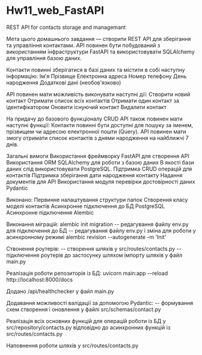 # Hw11_web_FastAPI
REST API for contacts storage and managemant

Мета цього домашнього завдання — створити REST API для зберігання та управління контактами. API повинен бути побудований з використанням інфраструктури FastAPI та використовувати SQLAlchemy для управління базою даних.

Контакти повинні зберігатися в базі даних та містити в собі наступну інформацію:
    Ім'я
    Прізвище
    Електронна адреса
    Номер телефону
    День народження
    Додаткові дані (необов'язково)

API повинен мати можливість виконувати наступні дії:
    Створити новий контакт
    Отримати список всіх контактів
    Отримати один контакт за ідентифікатором
    Оновити існуючий контакт
    Видалити контакт

На придачу до базового функціоналу CRUD API також повинен мати наступні функції:
    Контакти повинні бути доступні для пошуку за іменем, прізвищем чи адресою електронної пошти (Query).
    API повинен мати змогу отримати список контактів з днями народження на найближчі 7 днів.

Загальні вимоги
    Використання фреймворку FastAPI для створення API
    Використання ORM SQLAlchemy для роботи з базою даних
    В якості бази даних слід використовувати PostgreSQL.
    Підтримка CRUD операцій для контактів
    Підтримка зберігання дати народження контакту
    Надання документів для API
    Використання модуля перевірки достовірності даних Pydantic



Виконано:
Первинне налаштування структури папок
Створення класу моделі контактів
Асинхронне підключення до БД PostgreSQL
Асинхронне підключення Alembic

Виконання міграцій:
 alembic init migration
 -- редагування файлу env.py для підключення до БД
 -- редагування файлу env.py і зміна для роботи у асинхронному режимі
 alembic revision --autogenerate -m 'Init'

Ствонення роутерів:
-- створення шляхів у src/routes/contacts.py
-- підключення роутерів до застосунку шляхом імпорту шляхів у файл main.py

Реалізація роботи репозиторія із БД:
uvicorn main:app --reload
http://localhost:8000/docs

Додано  /api/healthchecker у файл main.py

Додавання можливості валідації за допомогою Pydantic:
-- формування схем створення і оновлення у файлі src/schemas/contact.py

Реалізація всіх основних функцій для операцій роботи із БД у src/repository/contacts.py відповідно до асинхронних функцій із src/routes/contacts.py

Наповнення роботи шляхів у src/routes/contacts.py



